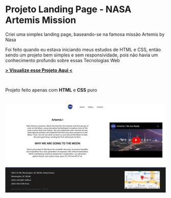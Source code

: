 <h1>Projeto Landing Page - NASA Artemis Mission</h1>

<p>Criei uma simples landing page, baseando-se na famosa missão Artemis by Nasa</p>
<p>Foi feito quando eu estava iniciando meus estudos de HTML e CSS, então sendo um projeto bem simples e sem responsividade, pois não havia um conhecimento profundo sobre essas Tecnologias Web</p>

<p><a href="https://ldantsc.github.io/Landing-Page-Artemis/" target="_blank"><strong>> Visualize esse Projeto Aqui <</strong></a></p>

<br>

<p>Projeto feito apenas com <strong>HTML</strong> e <strong>CSS</strong> puro </p>

<br>

<img src="/img/viewpage.png">

